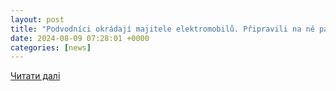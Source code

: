 ```yaml
---
layout: post
title: "Podvodníci okrádají majitele elektromobilů. Připravili na ně past přímo na nabíječkách"
date: 2024-08-09 07:28:01 +0000
categories: [news]
---
```


[Читати далі](https://autosalon.tv/novinky/ridicuv-chleba/podvodnici-okradaji-majitele-elektromobilu-pripravili-na-ne-past-primo-na-nabijeckach)
